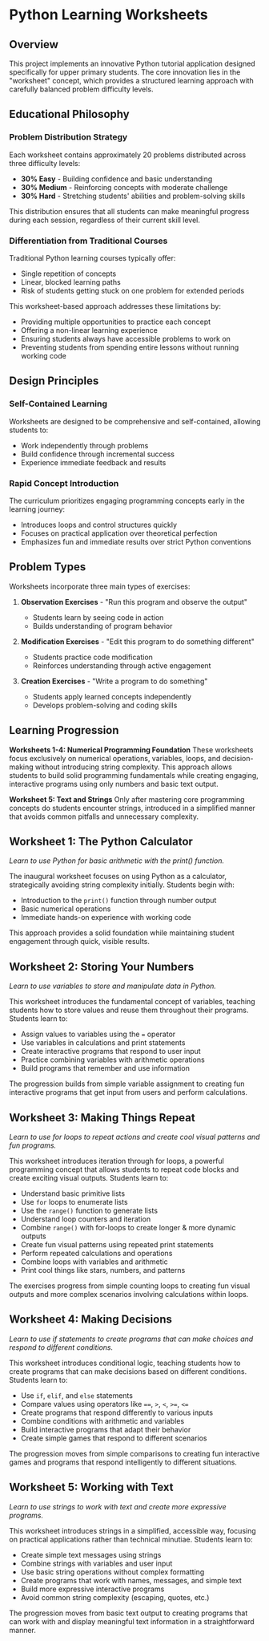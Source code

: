 # Python Learning Worksheets

## Overview

This project implements an innovative Python tutorial application designed specifically for upper primary students. The core innovation lies in the "worksheet" concept, which provides a structured learning approach with carefully balanced problem difficulty levels.

## Educational Philosophy

### Problem Distribution Strategy
Each worksheet contains approximately 20 problems distributed across three difficulty levels:
- **30% Easy** - Building confidence and basic understanding
- **30% Medium** - Reinforcing concepts with moderate challenge
- **30% Hard** - Stretching students' abilities and problem-solving skills

This distribution ensures that all students can make meaningful progress during each session, regardless of their current skill level.

### Differentiation from Traditional Courses

Traditional Python learning courses typically offer:
- Single repetition of concepts
- Linear, blocked learning paths
- Risk of students getting stuck on one problem for extended periods

This worksheet-based approach addresses these limitations by:
- Providing multiple opportunities to practice each concept
- Offering a non-linear learning experience
- Ensuring students always have accessible problems to work on
- Preventing students from spending entire lessons without running working code

## Design Principles

### Self-Contained Learning
Worksheets are designed to be comprehensive and self-contained, allowing students to:
- Work independently through problems
- Build confidence through incremental success
- Experience immediate feedback and results

### Rapid Concept Introduction
The curriculum prioritizes engaging programming concepts early in the learning journey:
- Introduces loops and control structures quickly
- Focuses on practical application over theoretical perfection
- Emphasizes fun and immediate results over strict Python conventions

## Problem Types

Worksheets incorporate three main types of exercises:

1. **Observation Exercises** - "Run this program and observe the output"
   - Students learn by seeing code in action
   - Builds understanding of program behavior

2. **Modification Exercises** - "Edit this program to do something different"
   - Students practice code modification
   - Reinforces understanding through active engagement

3. **Creation Exercises** - "Write a program to do something"
   - Students apply learned concepts independently
   - Develops problem-solving and coding skills

## Learning Progression

**Worksheets 1-4: Numerical Programming Foundation**
These worksheets focus exclusively on numerical operations, variables, loops, and decision-making without introducing string complexity. This approach allows students to build solid programming fundamentals while creating engaging, interactive programs using only numbers and basic text output.

**Worksheet 5: Text and Strings**
Only after mastering core programming concepts do students encounter strings, introduced in a simplified manner that avoids common pitfalls and unnecessary complexity.

## Worksheet 1: The Python Calculator 
_Learn to use Python for basic arithmetic with the print() function._

The inaugural worksheet focuses on using Python as a calculator, strategically avoiding string complexity initially. Students begin with:
- Introduction to the `print()` function through number output
- Basic numerical operations
- Immediate hands-on experience with working code

This approach provides a solid foundation while maintaining student engagement through quick, visible results.

## Worksheet 2: Storing Your Numbers
_Learn to use variables to store and manipulate data in Python._

This worksheet introduces the fundamental concept of variables, teaching students how to store values and reuse them throughout their programs. Students learn to:
- Assign values to variables using the `=` operator
- Use variables in calculations and print statements
- Create interactive programs that respond to user input
- Practice combining variables with arithmetic operations
- Build programs that remember and use information

The progression builds from simple variable assignment to creating fun interactive programs that get input from users and perform calculations.

## Worksheet 3: Making Things Repeat
_Learn to use for loops to repeat actions and create cool visual patterns and fun programs._

This worksheet introduces iteration through for loops, a powerful programming concept that allows students to repeat code blocks and create exciting visual outputs. Students learn to:
- Understand basic primitive lists
- Use `for` loops to enumerate lists
- Use the `range()` function to generate lists
- Understand loop counters and iteration
- Combine `range()` with for-loops to create longer & more dynamic outputs
- Create fun visual patterns using repeated print statements
- Perform repeated calculations and operations
- Combine loops with variables and arithmetic
- Print cool things like stars, numbers, and patterns

The exercises progress from simple counting loops to creating fun visual outputs and more complex scenarios involving calculations within loops.

## Worksheet 4: Making Decisions
_Learn to use if statements to create programs that can make choices and respond to different conditions._

This worksheet introduces conditional logic, teaching students how to create programs that can make decisions based on different conditions. Students learn to:
- Use `if`, `elif`, and `else` statements
- Compare values using operators like `==`, `>`, `<`, `>=`, `<=`
- Create programs that respond differently to various inputs
- Combine conditions with arithmetic and variables
- Build interactive programs that adapt their behavior
- Create simple games that respond to different scenarios

The progression moves from simple comparisons to creating fun interactive games and programs that respond intelligently to different situations.

## Worksheet 5: Working with Text
_Learn to use strings to work with text and create more expressive programs._

This worksheet introduces strings in a simplified, accessible way, focusing on practical applications rather than technical minutiae. Students learn to:
- Create simple text messages using strings
- Combine strings with variables and user input
- Use basic string operations without complex formatting
- Create programs that work with names, messages, and simple text
- Build more expressive interactive programs
- Avoid common string complexity (escaping, quotes, etc.)

The progression moves from basic text output to creating programs that can work with and display meaningful text information in a straightforward manner.
